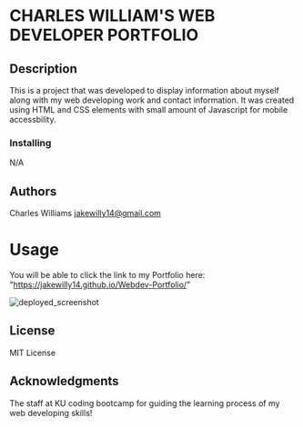 # CHARLES WILLIAM'S WEB DEVELOPER PORTFOLIO

## Description

This is a project that was developed to display information about myself along with my web developing work and contact information.
It was created using HTML and CSS elements with small amount of Javascript for mobile accessbility. 

### Installing

N/A

## Authors

Charles Williams
jakewilly14@gmail.com

# Usage

You will be able to click the link to my Portfolio here:
   "https://jakewilly14.github.io/Webdev-Portfolio/"

    
   ![deployed_screenshot](https://github.com/JakeWilly14/Webdev-Portfolio/assets/144076139/b8a25273-74f3-46f6-96d1-eff6b4d5872b)


## License

MIT License

## Acknowledgments

The staff at KU coding bootcamp for guiding the learning process of my web developing skills!

